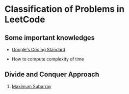 # Classification of Problems in LeetCode

## Some important knowledges

+ [Google's Coding Standard](https://google.github.io/styleguide/javaguide.html)

+ How to compute complexity of time

## Divide and Conquer Approach

1. [Maximum Subarray](https://github.com/mingzheruan/Java-LeetCode/blob/master/The%20Record%20of%20My%20problem%20Journey/Maximum%20Subarray.md)
